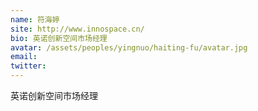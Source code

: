 ```yaml
---
name: 符海婷
site: http://www.innospace.cn/
bio: 英诺创新空间市场经理
avatar: /assets/peoples/yingnuo/haiting-fu/avatar.jpg
email: 
twitter: 
---
```

英诺创新空间市场经理
